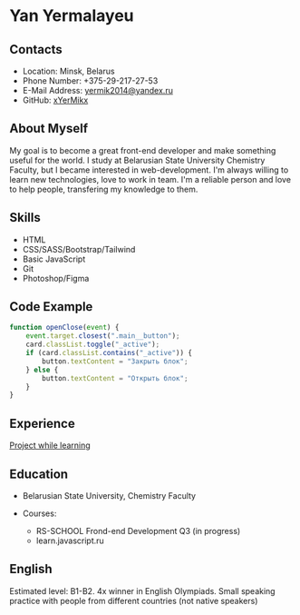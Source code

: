 # Yan Yermalayeu

## Contacts

- Location: Minsk, Belarus
- Phone Number: +375-29-217-27-53
- E-Mail Address: yermik2014@yandex.ru
- GitHub: [xYerMikx](https://github.com/xYerMikx)

## About Myself

My goal is to become a great front-end developer and make something useful for the world. I study at Belarusian State University Chemistry Faculty, but I became interested in web-development. I'm always willing to learn new technologies, love to work in team. I'm a reliable person and love to help people, transfering my knowledge to them.

## Skills

- HTML
- CSS/SASS/Bootstrap/Tailwind
- Basic JavaScript
- Git
- Photoshop/Figma

## Code Example

```javascript
function openClose(event) {
	event.target.closest(".main__button");
	card.classList.toggle("_active");
	if (card.classList.contains("_active")) {
		button.textContent = "Закрыть блок";
	} else {
		button.textContent = "Открыть блок";
	}
}
```

## Experience

[Project while learning](https://github.com/xYerMikx/Finance-App-proj)

## Education

- Belarusian State University, Chemistry Faculty

* Courses:

  - RS-SCHOOL Frond-end Development Q3 (in progress)

  * learn.javascript.ru

## English

Estimated level: B1-B2. 4x winner in English Olympiads. Small speaking practice with people from different countries (not native speakers)
